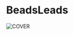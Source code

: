 # BeadsLeads
 
![COVER](https://user-images.githubusercontent.com/58667227/180673074-d8ea75eb-578a-4458-8e5f-cf0dcaf45d26.png)
